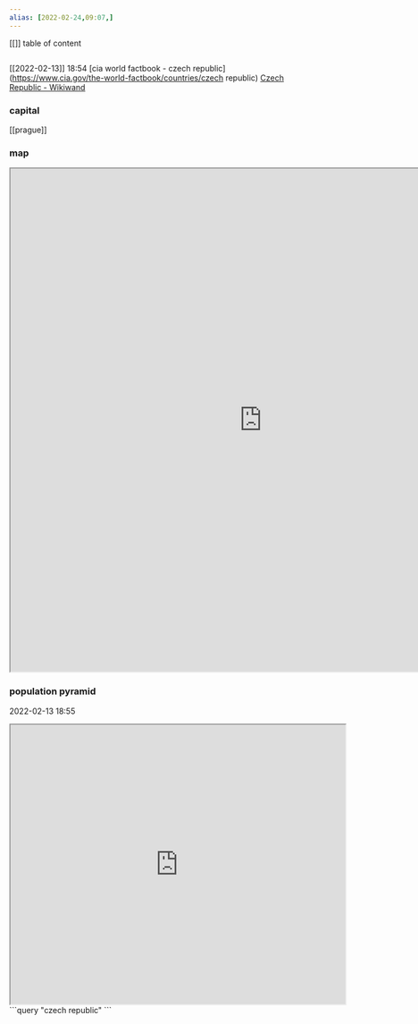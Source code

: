 ```yaml
---
alias: [2022-02-24,09:07,]
---
```

[[]]
table of content
```toc
```
[[2022-02-13]] 18:54
[cia world factbook - czech republic](https://www.cia.gov/the-world-factbook/countries/czech republic)
[Czech Republic - Wikiwand](https://www.wikiwand.com/en/Czech_Republic)
### capital
[[prague]]
### map
<iframe src="https://duckduckgo.com/?t=ffab&q=czech republic&ia=web&iaxm=about" width="900" height="900" ></iframe>

### population pyramid

2022-02-13 18:55

<iframe src="https://www.populationpyramid.net/czech republic/2019/" width="600" height="500" ></iframe>
```query
"czech republic"
```
